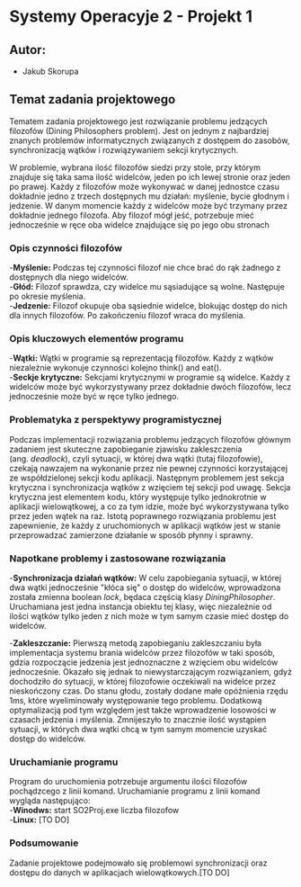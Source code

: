 # Systemy Operacyje 2 - Projekt 1

## Autor:
- Jakub Skorupa

## Temat zadania projektowego

Tematem zadania projektowego jest rozwiązanie problemu jedzących filozofów (Dining Philosophers problem).
Jest on jednym z najbardziej znanych problemów informatycznych związanych z dostępem do zasobów, synchronizacją wątków i rozwiązywaniem sekcji krytycznych.  

W problemie, wybrana ilość filozofów siedzi przy stole, przy którym znajduje się taka sama ilość widelców, jeden po ich lewej stronie oraz jeden po prawej.
Każdy z filozofów może wykonywać w danej jednostce czasu dokładnie jedno z trzech dostępnych mu działań: myślenie, bycie głodnym i jedzenie. W danym momencie
każdy z widelców może być trzymany przez dokładnie jednego filozofa. Aby filozof mógł jeść, potrzebuje mieć jednocześnie w ręce oba widelce znajdujące się po jego obu stronach

### Opis czynności filozofów  
  -**Myślenie:**  Podczas tej czynności filozof nie chce brać do rąk żadnego z dostępnych dla niego widelców.  
  -**Głód:** Filozof sprawdza, czy widelce mu sąsiadujące są wolne. Następuje po okresie myślenia.  
  -**Jedzenie:** Filozof okupuje oba sąsiednie widelce, blokując dostęp do nich dla innych filozofów. Po zakończeniu filozof wraca do myślenia.  


### Opis kluczowych elementów programu
  -**Wątki:** Wątki w programie są reprezentacją filozofów. Każdy z wątków niezależnie wykonuje czynności kolejno think() and eat().  
  -**Seckje krytyczne:** Sekcjami krytycznymi w programie są widelce. Każdy z widelców może być wykorzystywany przez dokładnie dwóch filozofów, lecz jednocześnie może być w ręce tylko jednego.   

### Problematyka z perspektywy programistycznej  
Podczas implementacji rozwiązania problemu jedzących filozofów głównym zadaniem jest skuteczne zapobieganie zjawisku zakleszczenia   
(ang. *deadlock*), czyli sytuacji, w której dwa wątki (tutaj filozofowie), czekają nawzajem na wykonanie przez nie pewnej czynności korzystającej ze współdzielonej sekcji kodu aplikacji. 
Następnym problemem jest sekcja krytyczna i synchronizacja wątków z wzięciem tej sekcji pod uwagę. Sekcja krytyczna jest elementem kodu, który występuje tylko jednokrotnie w aplikacji wielowątkowej, 
a co za tym idzie, może być wykorzystywana tylko przez jeden wątek na raz. Istotą poprawnego rozwiązania problemu jest zapewnienie, że każdy z uruchomionych w aplikacji wątków jest w stanie przeprowadzać zamierzone działanie
w sposób płynny i sprawny.

### Napotkane problemy i zastosowane rozwiązania
  -**Synchronizacja działań wątków:** W celu zapobiegania sytuacji, w której dwa wątki jednocześnie "kłóca się" o dostęp do widelców, wprowadzona została zmienna boolean *lock*, będaca częścią klasy *DiningPhilosopher*. 
  Uruchamiana jest jedna instancja obiektu tej klasy, więc niezależnie od ilości wątków tylko jeden z nich może w tym samym czasie mieć dostęp do widelców.   
    
  -**Zakleszczanie:** Pierwszą metodą zapobieganiu zakleszczaniu była implementacja systemu brania widelców przez filozofów w taki sposób, gdzia rozpoczącie jedzenia jest jednoznaczne z wzięciem obu widelców jednocześnie.
  Okazało się jednak to niewystarczającym rozwiązaniem, gdyż dochodziło do sytuacji, w której filozofowie oczekiwali na widelce przez nieskończony czas. Do stanu głodu, zostały dodane małe opóźnienia rzędu 1ms, które wyeliminowały występowanie tego problemu.
  Dodatkową optymalizacją pod tym względem jest także wprowadzenie losowości w czasach jedzenia i myślenia. Zmnijeszyło to znacznie ilość wystąpien sytuacji, w których dwa wątki chcą w tym samym momencie uzyskać dostęp do widelców.  

    
### Uruchamianie programu
  Program do uruchomienia potrzebuje argumentu ilości filozofów pochądzcego z linii komand. Uruchamianie programu z linii komand wygląda następująco:  
  -**Winodws:** start SO2Proj.exe liczba filozofow  
  -**Linux:**  [TO DO]
  
### Podsumowanie
  Zadanie projektowe podejmowało się problemowi synchronizacji oraz dostępu do danych w aplikacjach wielowątkowych.[TO DO]


